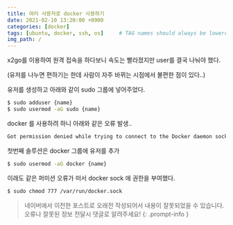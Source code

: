 ```yaml
---
title: 여러 사용자로 docker 사용하기
date: 2021-02-10 13:20:00 +0900
categories: [docker]
tags: [ubuntu, docker, ssh, os]     # TAG names should always be lowercase
img_path: /
---
```




x2go를 이용하여 원격 접속을 하다보니 속도는 빨라졌지만 user를 결국 나눠야 했다.

(유저를 나누면 편하기는 한데 사람이 자주 바뀌는 시점에서 불편한 점이 있다..)



유저를 생성하고 아래와 같이 sudo 그룹에 넣어주었다.

~~~bash
$ sudo adduser {name}
$ sudo usermod -aG sudo {name}
~~~



docker 를 사용하려 하니 아래와 같은 오류 발생..

~~~bash
Got permission denied while trying to connect to the Docker daemon socket at unix:///var/run/docker.sock
~~~



첫번째 솔루션은 docker 그룹에 유저를 추가

~~~bash
$ sudo usermod -aG docker {name}
~~~

이래도 같은 퍼미션 오류가 떠서 docker sock 에 권한을 부여했다.

~~~bash
$ sudo chmod 777 /var/run/docker.sock
~~~






> 네이버에서 이전한 포스트로 오래전 작성되어서 내용이 잘못되었을 수 있습니다. 오류나 잘못된 정보 전달시 댓글로 알려주세요!
{: .prompt-info }